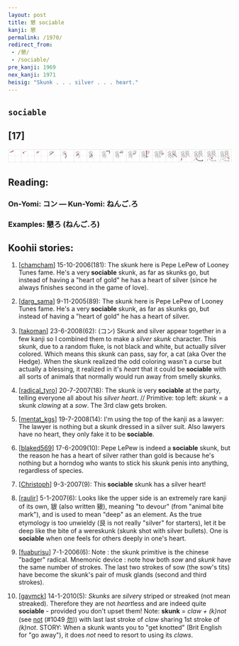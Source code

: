 ```yaml
---
layout: post
title: 懇 sociable
kanji: 懇
permalink: /1970/
redirect_from:
 - /懇/
 - /sociable/
pre_kanji: 1969
nex_kanji: 1971
heisig: "Skunk . . . silver . . . heart."
---
```


## `sociable`

## [17]

<div class="stroke"><img src="../images/E68787.png" /></div>

## Reading:

### On-Yomi: コン &mdash; Kun-Yomi: ねんご.ろ

### Examples: 懇ろ (ねんご.ろ)

## Koohii stories:

1) [<a href="http://kanji.koohii.com/profile/chamcham">chamcham</a>] 15-10-2006(181): The skunk here is Pepe LePew of Looney Tunes fame. He&#039;s a very<strong> sociable</strong> skunk, as far as skunks go, but instead of having a &quot;heart of gold&quot; he has a heart of silver (since he always finishes second in the game of love). 

2) [<a href="http://kanji.koohii.com/profile/darg_sama">darg_sama</a>] 9-11-2005(89): The skunk here is Pepe LePew of Looney Tunes fame. He&#039;s a very<strong> sociable</strong> skunk, as far as skunks go, but instead of having a &quot;heart of gold&quot; he has a heart of silver. 

3) [<a href="http://kanji.koohii.com/profile/takoman">takoman</a>] 23-6-2008(62): (コン) Skunk and silver appear together in a few kanji so I combined them to make a <em>silver skunk</em> character. This skunk, due to a random fluke, is not black and white, but actually silver colored. Which means this skunk can pass, say for, a cat (aka Over the Hedge). When the skunk realized the odd coloring wasn&#039;t a curse but actually a blessing, it realized in it&#039;s <em>heart </em>that it could be<strong> sociable</strong> with all sorts of animals that normally would run away from smelly skunks. 

4) [<a href="http://kanji.koohii.com/profile/radical_tyro">radical_tyro</a>] 20-7-2007(18): The skunk is very<strong> sociable</strong> at the party, telling everyone all about his <em>silver</em> <em>heart</em>. // Primitive: top left: <em>skunk</em> = a skunk <em>clawing</em> at a <em>sow</em>. The 3rd claw gets broken. 

5) [<a href="http://kanji.koohii.com/profile/mentat_kgs">mentat_kgs</a>] 19-7-2008(14): I&#039;m using the top of the kanji as a lawyer: The lawyer is nothing but a skunk dressed in a silver suit. Also lawyers have no heart, they only fake it to be<strong> sociable</strong>. 

6) [<a href="http://kanji.koohii.com/profile/blaked569">blaked569</a>] 17-6-2009(10): Pepe LePew is indeed a<strong> sociable</strong> skunk, but the reason he has a heart of silver rather than gold is because he&#039;s nothing but a horndog who wants to stick his skunk penis into anything, regardless of species. 

7) [<a href="http://kanji.koohii.com/profile/Christoph">Christoph</a>] 9-3-2007(9): This<strong> sociable</strong> skunk has a silver heart! 

8) [<a href="http://kanji.koohii.com/profile/raulir">raulir</a>] 5-1-2007(6): Looks like the upper side is an extremely rare kanji of its own, 貇 (also written 豤), meaning &quot;to devour&quot; (from &quot;animal bite mark&quot;), and is used to mean &quot;deep&quot; as an element. As the true etymology is too unwieldy (艮 is not really &quot;silver&quot; for starters), let it be deep like the bite of a wereskunk (skunk shot with silver bullets). One is<strong> sociable</strong> when one feels for others deeply in one&#039;s heart. 

9) [<a href="http://kanji.koohii.com/profile/fuaburisu">fuaburisu</a>] 7-1-2006(6): Note : the skunk primitive is the chinese &quot;badger&quot; radical. Mnemonic device : note how both <em>sow</em> and <em>skunk</em> have the same number of strokes. The last two strokes of sow (the sow&#039;s tits) have become the skunk&#039;s pair of musk glands (second and third strokes). 

10) [<a href="http://kanji.koohii.com/profile/gavmck">gavmck</a>] 14-1-2010(5): <em>Skunks</em> are <em>silver</em>y striped or streaked (not mean streaked). Therefore they are not <em>heart</em>less and are indeed quite<strong> sociable</strong> - provided you don&#039;t upset them! Note: <strong>skunk</strong> = <em>claw + (k)not</em> (see <a href="../1049">not</a> <span class="index">(#1049 <a href="http://jisho.org/kanji/details/勿">勿</a>)</span>) with last last stroke of <em>claw</em> sharing 1st stroke of <em>(k)not</em>. STORY: When a skunk wants you to &quot;get knotted&quot; (Brit English for &quot;go away&quot;), it does <em>not</em> need to resort to using its <em>claws</em>. 
